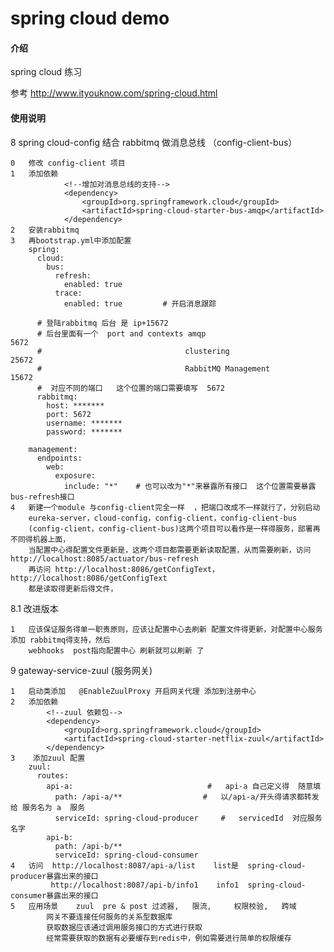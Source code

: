 # spring cloud demo

#### 介绍
spring cloud 练习

参考    http://www.ityouknow.com/spring-cloud.html

#### 使用说明

8   spring cloud-config 结合 rabbitmq 做消息总线  （config-client-bus）
    
    0   修改 config-client 项目
    1   添加依赖
                <!--增加对消息总线的支持-->
                <dependency>
                    <groupId>org.springframework.cloud</groupId>
                    <artifactId>spring-cloud-starter-bus-amqp</artifactId>
                </dependency>
    2   安装rabbitmq
    3   再bootstrap.yml中添加配置
        spring:
          cloud:
            bus:
              refresh:
                enabled: true         
              trace:
                enabled: true         # 开启消息跟踪
        
          # 登陆rabbitmq 后台 是 ip+15672
          # 后台里面有一个  port and contexts amqp                       5672
          #                                clustering                 25672
          #                                RabbitMQ Management        15672
          #  对应不同的端口   这个位置的端口需要填写  5672
          rabbitmq:
            host: *******
            port: 5672
            username: *******
            password: *******

        management:
          endpoints:
            web:
              exposure:
                include: "*"    # 也可以改为"*"来暴露所有接口  这个位置需要暴露 bus-refresh接口
    4   新建一个module 与config-client完全一样  ，把端口改成不一样就行了，分别启动
        eureka-server，cloud-config，config-client，config-client-bus
        (config-client，config-client-bus)这两个项目可以看作是一样得服务，部署再不同得机器上面，
        当配置中心得配置文件更新是，这两个项目都需要更新读取配置，从而需要刷新，访问  http://localhost:8085/actuator/bus-refresh
        再访问 http://localhost:8086/getConfigText，http://localhost:8086/getConfigText
        都是读取得更新后得文件，
    
  8.1   改进版本
    
    1   应该保证服务得单一职责原则，应该让配置中心去刷新 配置文件得更新，对配置中心服务添加 rabbitmq得支持，然后
        webhooks  post指向配置中心 刷新就可以刷新 了
        
9   gateway-service-zuul (服务网关)
    
    1   启动类添加   @EnableZuulProxy 开启网关代理 添加到注册中心
    2   添加依赖
            <!--zuul 依赖包-->
            <dependency>
                <groupId>org.springframework.cloud</groupId>
                <artifactId>spring-cloud-starter-netflix-zuul</artifactId>
            </dependency> 
    3    添加zuul 配置
        zuul:
          routes:
            api-a:                              #   api-a 自己定义得  随意填
              path: /api-a/**                  #   以/api-a/开头得请求都转发给 服务名为 a  服务
              serviceId: spring-cloud-producer     #   servicedId  对应服务名字
            api-b:
              path: /api-b/**
              serviceId: spring-cloud-consumer
    4   访问  http://localhost:8087/api-a/list    list是  spring-cloud-producer暴露出来的接口    
             http://localhost:8087/api-b/info1    info1  spring-cloud-consumer暴露出来的接口
    5   应用场景    zuul  pre & post 过滤器,   限流,     权限校验,   跨域
            网关不要连接任何服务的关系型数据库
            获取数据应该通过调用服务接口的方式进行获取
            经常需要获取的数据有必要缓存到redis中，例如需要进行简单的权限缓存
    
    